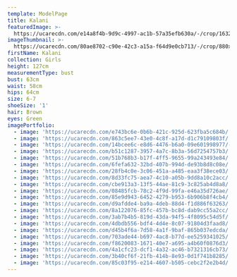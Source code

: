```yaml
---
template: ModelPage
title: Kalani
featuredImage: >-
  https://ucarecdn.com/e14a8f4b-9d9c-4997-ac1b-57a35efb630a/-/crop/1632x1167/0,464/-/preview/
imageThumbnail: >-
  https://ucarecdn.com/80ae8702-c90e-42c3-a15a-f64d9e0cb713/-/crop/880x1215/422,220/-/preview/
firstName: Kalani
collection: Girls
height: 127cm
measurementType: bust
bust: 63cm
waist: 58cm
hips: 64cm
size: 6-7
shoeSize: '1'
hair: Brown
eyes: Green
imagePortfolio:
  - image: 'https://ucarecdn.com/e743bc6e-0b6b-421c-925d-623fba5c684b/'
  - image: 'https://ucarecdn.com/863c5ee7-43e0-4c8f-a17d-d1c79109803f/'
  - image: 'https://ucarecdn.com/14bcee6c-e8d6-4476-b6a0-09e601998977/-/preview/'
  - image: 'https://ucarecdn.com/b51c1287-3957-4a7c-8b3a-56d7254757b3/'
  - image: 'https://ucarecdn.com/51b768b3-b17f-4ff5-9655-99a243493e84/'
  - image: 'https://ucarecdn.com/6fefa632-32bd-407b-994d-de93b8d8c08e/'
  - image: 'https://ucarecdn.com/28fb4c0e-3c06-451a-a485-eaa3f38ece03/'
  - image: 'https://ucarecdn.com/8d33fc75-aea7-4c10-a05b-9dd8a10c2acc/'
  - image: 'https://ucarecdn.com/cbe913a3-13f5-44ae-81c9-3c825ab4d8a8/'
  - image: 'https://ucarecdn.com/08485fcb-78c2-4f9d-99fa-e46a35d726ae/'
  - image: 'https://ucarecdn.com/85e9d943-6452-4279-b953-6b906b8f4cb4/'
  - image: 'https://ucarecdn.com/d9afdde4-ba9a-4deb-88d4-f1d886f63263/'
  - image: 'https://ucarecdn.com/8a122076-85fc-457b-bc8d-dab9cc55a2cc/'
  - image: 'https://ucarecdn.com/3ab7b4b5-819d-43da-94f5-4f8095c54d5f/'
  - image: 'https://ucarecdn.com/4dbdb556-bdf4-4d4e-8c07-91804d3faad8/'
  - image: 'https://ucarecdn.com/d45b4f6a-7d58-4a1f-9baf-865b037edcda/'
  - image: 'https://ucarecdn.com/703ade44-b697-4ac8-b77d-ee5259341025/'
  - image: 'https://ucarecdn.com/f8620083-1671-40e7-a695-a4b60f0876d3/'
  - image: 'https://ucarecdn.com/4a1cfc23-dcf1-4a32-ac46-b7321316cb73/'
  - image: 'https://ucarecdn.com/3b40cf6f-21fb-414b-8e93-0d1f741b8285/'
  - image: 'https://ucarecdn.com/85c03f95-e214-4607-b505-cebc2f2e2b4d/'
---
```


